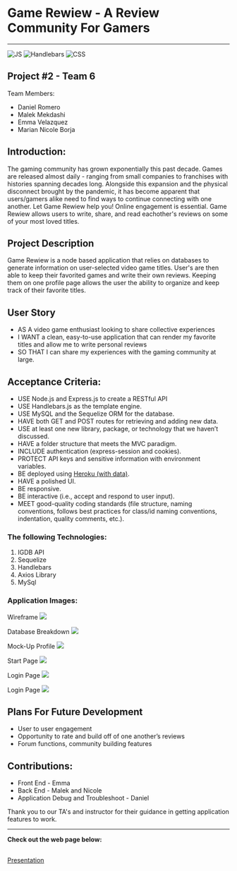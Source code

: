 # Game Rewiew - A Review Community For Gamers
---
![JS](https://img.shields.io/badge/JavaScript-59%25-yellow)
![Handlebars](https://img.shields.io/badge/Handlebars-31%25-orange)
![CSS](https://img.shields.io/badge/CSS-3%10-blue) 


## Project #2 - Team 6

Team Members:
- Daniel Romero
- Malek Mekdashi
- Emma Velazquez
- Marian Nicole Borja 

## Introduction: 
The gaming community has grown exponentially this past decade. Games are released almost daily - ranging from small companies to franchises with histories spanning decades long. Alongside this expansion and the physical disconnect brought by the pandemic, it has become apparent that users/gamers alike need to find ways to continue connecting with one another. Let Game Rewiew help you! Online engagement is essential. Game Rewiew allows users to write, share, and read eachother's reviews on some of your most loved titles. 

## Project Description

Game Rewiew is a node based application that relies on databases to generate information on user-selected video game titles. User's are then able to keep their favorited games and write their own reviews. Keeping them on one profile page allows the user the ability to organize and keep track of their favorite titles.

## User Story

- AS A video game enthusiast looking to share collective experiences
- I WANT a clean, easy-to-use application that can render my favorite titles and allow me to write personal reviews
- SO THAT I can share my experiences with the gaming community at large.  

## Acceptance Criteria: 

- USE Node.js and Express.js to create a RESTful API
- USE Handlebars.js as the template engine.
- USE MySQL and the Sequelize ORM for the database.
- HAVE both GET and POST routes for retrieving and adding new data.
- USE at least one new library, package, or technology that we haven’t discussed.
- HAVE a folder structure that meets the MVC paradigm.
- INCLUDE authentication (express-session and cookies).
- PROTECT API keys and sensitive information with environment variables.
- BE deployed using [Heroku (with data)](https://coding-boot-camp.github.io/full-stack/heroku/deploy-with-heroku-and-mysql).
- HAVE a polished UI.
- BE responsive.
- BE interactive (i.e., accept and respond to user input).
- MEET good-quality coding standards (file structure, naming conventions, follows best practices for class/id naming conventions, indentation, quality comments, etc.).

### The following Technologies:
1. IGDB API
2. Sequelize 
3. Handlebars
4. Axios Library
5. MySql

### Application Images:

Wireframe 
<img src= "https://github.com/dantheman4500/Project-6/blob/7dc6f9fb6771a0d70e066246965373a95c439de0/WireFrame.jpg">

Database Breakdown
<img src="https://github.com/dantheman4500/Project-6/blob/54150b9864fd9f10cebd4e32bec5f20e4cb44d86/Databases.png">

Mock-Up Profile
<img src= "https://github.com/dantheman4500/Project-6/blob/7dc6f9fb6771a0d70e066246965373a95c439de0/Profile%20Mockup.png">

Start Page
<img src= "https://github.com/dantheman4500/Project-6/blob/54150b9864fd9f10cebd4e32bec5f20e4cb44d86/Start%20Image.png">

Login Page
<img src= "https://github.com/dantheman4500/Project-6/blob/54150b9864fd9f10cebd4e32bec5f20e4cb44d86/LoginImage.png">

Login Page
<img src= "https://github.com/dantheman4500/Project-6/blob/54150b9864fd9f10cebd4e32bec5f20e4cb44d86/LoginImage.png">

## Plans For Future Development
- User to user engagement
- Opportunity to rate and build off of one another’s reviews
- Forum functions, community building features

## Contributions:

- Front End - Emma
- Back End - Malek and Nicole
- Application Debug and Troubleshoot - Daniel


Thank you to our TA's and instructor for their guidance in getting application features to work. 

--- 
**Check out the web page below:**
##


[Presentation]()

